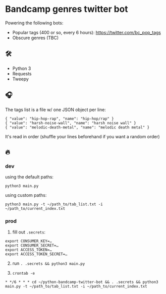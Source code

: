 # Bandcamp genres twitter bot

Powering the following bots:

- Popular tags (400 or so, every 6 hours): https://twitter.com/bc_pop_tags
- Obscure genres (TBC)

## 🛠

- Python 3
- Requests
- Tweepy

## 🎧

The tags list is a file w/ one JSON object per line:

```
{ "value": "hip-hop-rap", "name": "hip-hop/rap" }
{ "value": "harsh-noise-wall", "name": "harsh noise wall" }
{ "value": "melodic-death-metal", "name": "melodic death metal" }
```

It's read in order (shuffle your lines beforehand if you want a random order)

## 🔥

### dev

using the default paths:

`python3 main.py`

using custom paths:

`python3 main.py -t ~/path_to/tab_list.txt -i ~/path_to/current_index.txt`

### prod

1. fill out `.secrets`:

```
export CONSUMER_KEY=…
export CONSUMER_SECRET=…
export ACCESS_TOKEN=…
export ACCESS_TOKEN_SECRET=…
```

2. run
`. .secrets && python3 main.py`

3. `crontab -e`

```
* */6 * * * cd ~/python-bandcamp-twitter-bot && . .secrets && python3 main.py -t ~/path_to/tab_list.txt -i ~/path_to/current_index.txt
```
